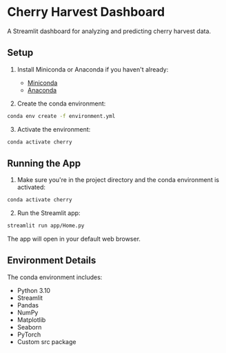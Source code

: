 # Cherry Harvest Dashboard

A Streamlit dashboard for analyzing and predicting cherry harvest data.

## Setup

1. Install Miniconda or Anaconda if you haven't already:
   - [Miniconda](https://docs.conda.io/en/latest/miniconda.html)
   - [Anaconda](https://www.anaconda.com/products/distribution)

2. Create the conda environment:
```bash
conda env create -f environment.yml
```

3. Activate the environment:
```bash
conda activate cherry
```

## Running the App

1. Make sure you're in the project directory and the conda environment is activated:
```bash
conda activate cherry
```

2. Run the Streamlit app:
```bash
streamlit run app/Home.py
```

The app will open in your default web browser.

## Environment Details

The conda environment includes:
- Python 3.10
- Streamlit
- Pandas
- NumPy
- Matplotlib
- Seaborn
- PyTorch
- Custom src package
